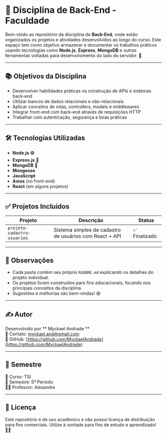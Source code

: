 # 🧠 Disciplina de Back-End - Faculdade

Bem-vindo ao repositório da disciplina de **Back-End**, onde estão organizados os projetos e atividades desenvolvidos ao longo do curso. Este espaço tem como objetivo armazenar e documentar os trabalhos práticos usando tecnologias como **Node.js**, **Express**, **MongoDB** e outras ferramentas voltadas para desenvolvimento do lado do servidor. 🚀

---

## 📚 Objetivos da Disciplina

- Desenvolver habilidades práticas na construção de APIs e sistemas back-end
- Utilizar bancos de dados relacionais e não-relacionais
- Aplicar conceitos de rotas, controllers, models e middlewares
- Integrar front-end com back-end através de requisições HTTP
- Trabalhar com autenticação, segurança e boas práticas

---

## 🛠️ Tecnologias Utilizadas

- **Node.js** 🟢
- **Express.js** 🚂
- **MongoDB** 🍃
- **Mongoose**
- **JavaScript**
- **Axios** (no front-end)
- **React** (em alguns projetos)

---

## ✅ Projetos Incluídos

| Projeto                       | Descrição                                              | Status    |
|------------------------------|---------------------------------------------------------|-----------|
| `projeto-cadastro-usuarios`  | Sistema simples de cadastro de usuários com React + API| ✅ Finalizado |

---

## 📌 Observações

- Cada pasta contém seu próprio `README.md` explicando os detalhes do projeto individual.
- Os projetos foram construídos para fins educacionais, focando nos principais conceitos da disciplina.
- Sugestões e melhorias são bem-vindas! 😄

---

## ✍️ Autor

Desenvolvido por ** Myckael Andrade **  
📧 Contato: myckael.and@gmail.com  
🔗 GitHub: [https://github.com/MyckaelAndrade](https://github.com/MyckaelAndrade)

---

## 📅 Semestre

📘 Curso: TSI  
📆 Semestre: 5º Período  
👨‍🏫 Professor: Alexandre

---

## 🧾 Licença

Este repositório é de uso acadêmico e não possui licença de distribuição para fins comerciais. Utilize à vontade para fins de estudo e aprendizado! 🧑‍💻


